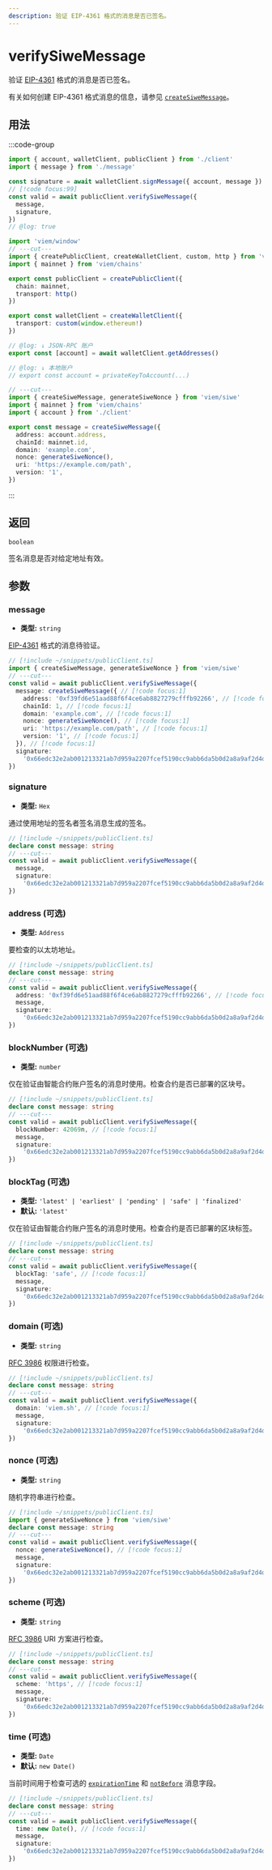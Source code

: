 ```yaml
---
description: 验证 EIP-4361 格式的消息是否已签名。
---
```


# verifySiweMessage

验证 [EIP-4361](https://eips.ethereum.org/EIPS/eip-4361) 格式的消息是否已签名。

有关如何创建 EIP-4361 格式消息的信息，请参见 [`createSiweMessage`](/docs/siwe/utilities/createSiweMessage)。

## 用法

:::code-group

```ts twoslash [example.ts]
import { account, walletClient, publicClient } from './client'
import { message } from './message'

const signature = await walletClient.signMessage({ account, message })
// [!code focus:99]
const valid = await publicClient.verifySiweMessage({
  message,
  signature,
})
// @log: true
```

```ts twoslash [client.ts] filename="client.ts"
import 'viem/window'
// ---cut---
import { createPublicClient, createWalletClient, custom, http } from 'viem'
import { mainnet } from 'viem/chains'

export const publicClient = createPublicClient({
  chain: mainnet,
  transport: http()
})

export const walletClient = createWalletClient({
  transport: custom(window.ethereum!)
})

// @log: ↓ JSON-RPC 账户
export const [account] = await walletClient.getAddresses()

// @log: ↓ 本地账户
// export const account = privateKeyToAccount(...)
```

```ts twoslash [message.ts] filename="message.ts"
// ---cut---
import { createSiweMessage, generateSiweNonce } from 'viem/siwe'
import { mainnet } from 'viem/chains'
import { account } from './client'

export const message = createSiweMessage({
  address: account.address,
  chainId: mainnet.id,
  domain: 'example.com',
  nonce: generateSiweNonce(),
  uri: 'https://example.com/path',
  version: '1',
})
```

:::

## 返回

`boolean`

签名消息是否对给定地址有效。

## 参数

### message

- **类型:** `string`

[EIP-4361](https://eips.ethereum.org/EIPS/eip-4361) 格式的消息待验证。

```ts twoslash
// [!include ~/snippets/publicClient.ts]
import { createSiweMessage, generateSiweNonce } from 'viem/siwe'
// ---cut---
const valid = await publicClient.verifySiweMessage({
  message: createSiweMessage({ // [!code focus:1]
    address: '0xf39fd6e51aad88f6f4ce6ab8827279cfffb92266', // [!code focus:1]
    chainId: 1, // [!code focus:1]
    domain: 'example.com', // [!code focus:1]
    nonce: generateSiweNonce(), // [!code focus:1]
    uri: 'https://example.com/path', // [!code focus:1]
    version: '1', // [!code focus:1]
  }), // [!code focus:1]
  signature:
    '0x66edc32e2ab001213321ab7d959a2207fcef5190cc9abb6da5b0d2a8a9af2d4d2b0700e2c317c4106f337fd934fbbb0bf62efc8811a78603b33a8265d3b8f8cb1c',
})
```

### signature

- **类型:** `Hex`

通过使用地址的签名者签名消息生成的签名。

```ts twoslash
// [!include ~/snippets/publicClient.ts]
declare const message: string
// ---cut---
const valid = await publicClient.verifySiweMessage({
  message,
  signature:
    '0x66edc32e2ab001213321ab7d959a2207fcef5190cc9abb6da5b0d2a8a9af2d4d2b0700e2c317c4106f337fd934fbbb0bf62efc8811a78603b33a8265d3b8f8cb1c', // [!code focus:1]
})
```

### address (可选)

- **类型:** `Address`

要检查的以太坊地址。

```ts twoslash
// [!include ~/snippets/publicClient.ts]
declare const message: string
// ---cut---
const valid = await publicClient.verifySiweMessage({
  address: '0xf39fd6e51aad88f6f4ce6ab8827279cfffb92266', // [!code focus:1]
  message,
  signature:
    '0x66edc32e2ab001213321ab7d959a2207fcef5190cc9abb6da5b0d2a8a9af2d4d2b0700e2c317c4106f337fd934fbbb0bf62efc8811a78603b33a8265d3b8f8cb1c',
})
```

### blockNumber (可选)

- **类型:** `number`

仅在验证由智能合约账户签名的消息时使用。检查合约是否已部署的区块号。

```ts twoslash
// [!include ~/snippets/publicClient.ts]
declare const message: string
// ---cut---
const valid = await publicClient.verifySiweMessage({
  blockNumber: 42069n, // [!code focus:1]
  message,
  signature:
    '0x66edc32e2ab001213321ab7d959a2207fcef5190cc9abb6da5b0d2a8a9af2d4d2b0700e2c317c4106f337fd934fbbb0bf62efc8811a78603b33a8265d3b8f8cb1c',
})
```

### blockTag (可选)

- **类型:** `'latest' | 'earliest' | 'pending' | 'safe' | 'finalized'`
- **默认:** `'latest'`

仅在验证由智能合约账户签名的消息时使用。检查合约是否已部署的区块标签。

```ts twoslash
// [!include ~/snippets/publicClient.ts]
declare const message: string
// ---cut---
const valid = await publicClient.verifySiweMessage({
  blockTag: 'safe', // [!code focus:1]
  message,
  signature:
    '0x66edc32e2ab001213321ab7d959a2207fcef5190cc9abb6da5b0d2a8a9af2d4d2b0700e2c317c4106f337fd934fbbb0bf62efc8811a78603b33a8265d3b8f8cb1c',
})
```

### domain (可选)

- **类型:** `string`

[RFC 3986](https://www.rfc-editor.org/rfc/rfc3986) 权限进行检查。

```ts twoslash
// [!include ~/snippets/publicClient.ts]
declare const message: string
// ---cut---
const valid = await publicClient.verifySiweMessage({
  domain: 'viem.sh', // [!code focus:1]
  message,
  signature:
    '0x66edc32e2ab001213321ab7d959a2207fcef5190cc9abb6da5b0d2a8a9af2d4d2b0700e2c317c4106f337fd934fbbb0bf62efc8811a78603b33a8265d3b8f8cb1c',
})
```

### nonce (可选)

- **类型:** `string`

随机字符串进行检查。

```ts twoslash
// [!include ~/snippets/publicClient.ts]
import { generateSiweNonce } from 'viem/siwe'
declare const message: string
// ---cut---
const valid = await publicClient.verifySiweMessage({
  nonce: generateSiweNonce(), // [!code focus:1]
  message,
  signature:
    '0x66edc32e2ab001213321ab7d959a2207fcef5190cc9abb6da5b0d2a8a9af2d4d2b0700e2c317c4106f337fd934fbbb0bf62efc8811a78603b33a8265d3b8f8cb1c',
})
```

### scheme (可选)

- **类型:** `string`

[RFC 3986](https://www.rfc-editor.org/rfc/rfc3986#section-3.1) URI 方案进行检查。

```ts twoslash
// [!include ~/snippets/publicClient.ts]
declare const message: string
// ---cut---
const valid = await publicClient.verifySiweMessage({
  scheme: 'https', // [!code focus:1]
  message,
  signature:
    '0x66edc32e2ab001213321ab7d959a2207fcef5190cc9abb6da5b0d2a8a9af2d4d2b0700e2c317c4106f337fd934fbbb0bf62efc8811a78603b33a8265d3b8f8cb1c',
})
```

### time (可选)

- **类型:** `Date`
- **默认:** `new Date()`

当前时间用于检查可选的 [`expirationTime`](/docs/siwe/utilities/createSiweMessage#expirationtime-optional) 和 [`notBefore`](/docs/siwe/utilities/createSiweMessage#notbefore-optional) 消息字段。

```ts twoslash
// [!include ~/snippets/publicClient.ts]
declare const message: string
// ---cut---
const valid = await publicClient.verifySiweMessage({
  time: new Date(), // [!code focus:1]
  message,
  signature:
    '0x66edc32e2ab001213321ab7d959a2207fcef5190cc9abb6da5b0d2a8a9af2d4d2b0700e2c317c4106f337fd934fbbb0bf62efc8811a78603b33a8265d3b8f8cb1c',
})
```